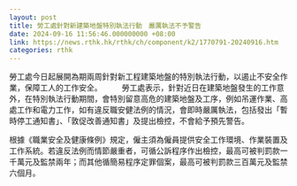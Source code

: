 ```yaml
---
layout: post
title: 勞工處針對新建築地盤特別執法行動　嚴厲執法不予警告
date: 2024-09-16 11:56:46.000000000 +08:00
link: https://news.rthk.hk/rthk/ch/component/k2/1770791-20240916.htm
categories: rthk
---
```


勞工處今日起展開為期兩周針對新工程建築地盤的特別執法行動，以遏止不安全作業，保障工人的工作安全。
　　 
勞工處表示，針對近日在建築地盤發生的工作意外，在特別執法行動期間，會特別留意高危的建築地盤及工序，例如吊運作業、高處工作和電力工作，如有違反職安健法例的情況，會即時嚴厲執法，包括發出「暫時停工通知書」、「敦促改善通知書」及提出檢控，不會給予預先警告。

根據《職業安全及健康條例》規定，僱主須為僱員提供安全工作環境、作業裝置及工作系統。若違反法例而情節嚴重者，可循公訴程序作出檢控，最高可被判罰款一千萬元及監禁兩年；而其他循簡易程序定罪個案，最高可被判罰款三百萬元及監禁六個月。
